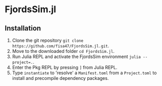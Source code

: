 # FjordsSim.jl
## Installation
1. Clone the git repository `git clone https://github.com/fisa47/FjordsSim.jl.git`.
2. Move to the downloaded folder `cd FjordsSim.jl`.
3. Run Julia REPL and activate the FjordsSim environment `julia --project=.`.
4. Enter the Pkg REPL by pressing `]` from Julia REPL.
5. Type `instantiate` to 'resolve' a `Manifest.toml` from a `Project.toml` to install and precompile dependency packages.
